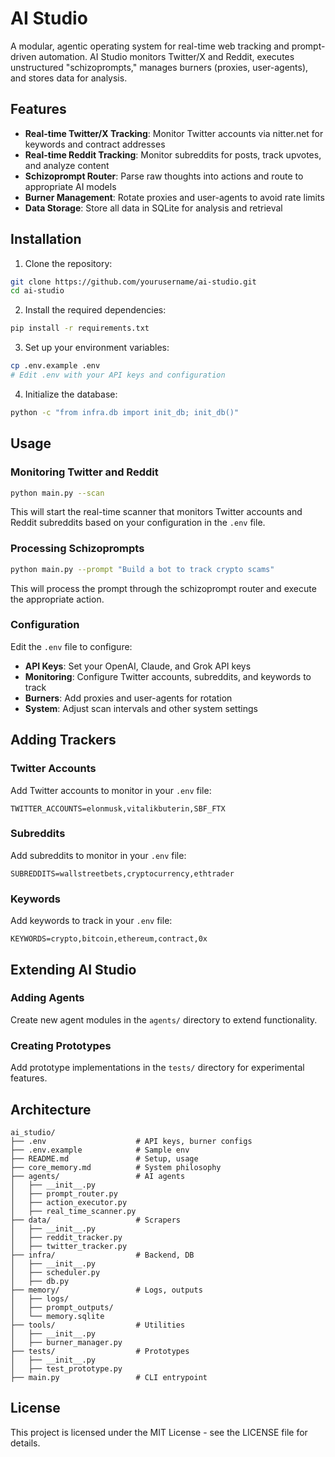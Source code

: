 # AI Studio

A modular, agentic operating system for real-time web tracking and prompt-driven automation. AI Studio monitors Twitter/X and Reddit, executes unstructured "schizoprompts," manages burners (proxies, user-agents), and stores data for analysis.

## Features

- **Real-time Twitter/X Tracking**: Monitor Twitter accounts via nitter.net for keywords and contract addresses
- **Real-time Reddit Tracking**: Monitor subreddits for posts, track upvotes, and analyze content
- **Schizoprompt Router**: Parse raw thoughts into actions and route to appropriate AI models
- **Burner Management**: Rotate proxies and user-agents to avoid rate limits
- **Data Storage**: Store all data in SQLite for analysis and retrieval

## Installation

1. Clone the repository:
```bash
git clone https://github.com/yourusername/ai-studio.git
cd ai-studio
```

2. Install the required dependencies:
```bash
pip install -r requirements.txt
```

3. Set up your environment variables:
```bash
cp .env.example .env
# Edit .env with your API keys and configuration
```

4. Initialize the database:
```bash
python -c "from infra.db import init_db; init_db()"
```

## Usage

### Monitoring Twitter and Reddit

```bash
python main.py --scan
```

This will start the real-time scanner that monitors Twitter accounts and Reddit subreddits based on your configuration in the `.env` file.

### Processing Schizoprompts

```bash
python main.py --prompt "Build a bot to track crypto scams"
```

This will process the prompt through the schizoprompt router and execute the appropriate action.

### Configuration

Edit the `.env` file to configure:

- **API Keys**: Set your OpenAI, Claude, and Grok API keys
- **Monitoring**: Configure Twitter accounts, subreddits, and keywords to track
- **Burners**: Add proxies and user-agents for rotation
- **System**: Adjust scan intervals and other system settings

## Adding Trackers

### Twitter Accounts

Add Twitter accounts to monitor in your `.env` file:

```
TWITTER_ACCOUNTS=elonmusk,vitalikbuterin,SBF_FTX
```

### Subreddits

Add subreddits to monitor in your `.env` file:

```
SUBREDDITS=wallstreetbets,cryptocurrency,ethtrader
```

### Keywords

Add keywords to track in your `.env` file:

```
KEYWORDS=crypto,bitcoin,ethereum,contract,0x
```

## Extending AI Studio

### Adding Agents

Create new agent modules in the `agents/` directory to extend functionality.

### Creating Prototypes

Add prototype implementations in the `tests/` directory for experimental features.

## Architecture

```
ai_studio/
├── .env                    # API keys, burner configs
├── .env.example            # Sample env
├── README.md               # Setup, usage
├── core_memory.md          # System philosophy
├── agents/                 # AI agents
│   ├── __init__.py
│   ├── prompt_router.py
│   ├── action_executor.py
│   ├── real_time_scanner.py
├── data/                   # Scrapers
│   ├── __init__.py
│   ├── reddit_tracker.py
│   ├── twitter_tracker.py
├── infra/                  # Backend, DB
│   ├── __init__.py
│   ├── scheduler.py
│   ├── db.py
├── memory/                 # Logs, outputs
│   ├── logs/
│   ├── prompt_outputs/
│   └── memory.sqlite
├── tools/                  # Utilities
│   ├── __init__.py
│   ├── burner_manager.py
├── tests/                  # Prototypes
│   ├── __init__.py
│   ├── test_prototype.py
├── main.py                 # CLI entrypoint
```

## License

This project is licensed under the MIT License - see the LICENSE file for details.
